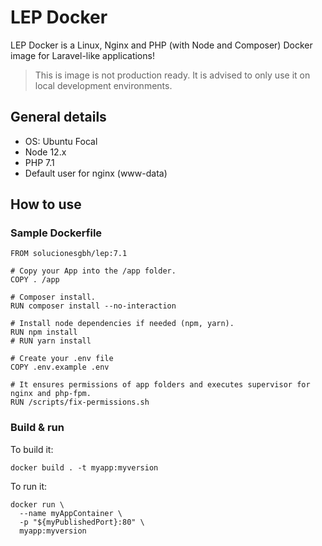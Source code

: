# LEP Docker

LEP Docker is a Linux, Nginx and PHP (with Node and Composer) Docker image for Laravel-like applications!

> This is image is not production ready. It is advised to only use it on local development environments.

## General details

- OS: Ubuntu Focal
- Node 12.x
- PHP 7.1
- Default user for nginx (www-data)

## How to use

### Sample Dockerfile

```docker
FROM solucionesgbh/lep:7.1

# Copy your App into the /app folder.
COPY . /app

# Composer install.
RUN composer install --no-interaction

# Install node dependencies if needed (npm, yarn).
RUN npm install
# RUN yarn install

# Create your .env file
COPY .env.example .env

# It ensures permissions of app folders and executes supervisor for nginx and php-fpm.
RUN /scripts/fix-permissions.sh
```

### Build & run

To build it:

```shell
docker build . -t myapp:myversion
```

To run it:

```shell
docker run \
  --name myAppContainer \
  -p "${myPublishedPort}:80" \
  myapp:myversion
```
